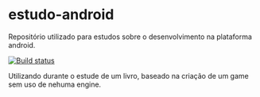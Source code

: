 # estudo-android
Repositório utilizado para estudos sobre o desenvolvimento na plataforma android.

[![Build status](https://build.mobile.azure.com/v0.1/apps/3e2bcfec-f515-4aaa-b7fd-33daa8b95bc0/branches/master/badge)](https://mobile.azure.com)

Utilizando durante o estude de um livro, baseado na criação de um game sem uso de nehuma engine.
